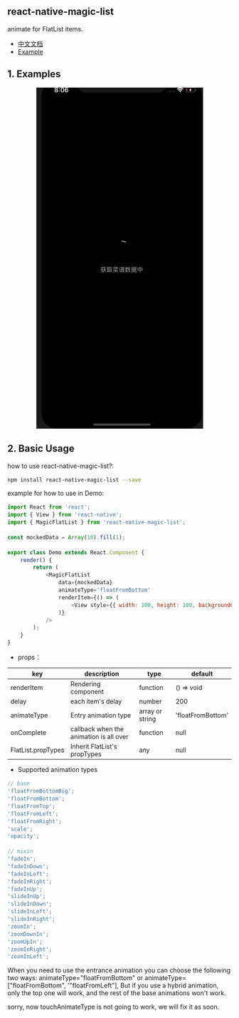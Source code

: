## react-native-magic-list

animate for FlatList items.

- [中文文档](https://github.com/Risatoar/react-native-magic-list-demo/blob/master/docs/README_CN.md)
- [Example](https://github.com/Risatoar/react-native-magic-list-demo/tree/master/example)

## 1. Examples

<p align="center">
  <img src="https://github.com/Risatoar/react-native-magic-list-demo/blob/master/res/demo.gif" width=375/>
</p>

## 2. Basic Usage

how to use react-native-magic-list?:

```bash
npm install react-native-magic-list --save
```

example for how to use in Demo:

```javascript
import React from 'react';
import { View } from 'react-native';
import { MagicFlatList } from 'react-native-magic-list';

const mockedData = Array(10).fill(1);

export class Demo extends React.Component {
	render() {
		return (
			<MagicFlatList
				data={mockedData}
				animateType='floatFromBottom'
				renderItem={() => (
					<View style={{ width: 100, height: 100, backgroundColor: 'red' }} />
				)}
			/>
		);
	}
}
```

- props：

| key                | description                             | type            | default           |
| ------------------ | --------------------------------------- | --------------- | ----------------- |
| renderItem         | Rendering component                     | function        | () => void        |
| delay              | each item's delay                       | number          | 200               |
| animateType        | Entry animation type                    | array or string | 'floatFromBottom' |
| onComplete         | callback when the animation is all over | function        | null              |
| FlatList.propTypes | Inherit FlatList's propTypes            | any             | null              |

- Supported animation types

```javascript
// base
'floatFromBottomBig';
'floatFromBottom';
'floatFromTop';
'floatFromLeft';
'floatFromRight';
'scale';
'opacity';

// mixin
'fadeIn';
'fadeInDown';
'fadeInLeft';
'fadeInRight';
'fadeInUp';
'slideInUp';
'slideInDown';
'slideInLeft';
'slideInRight';
'zoomIn';
'zoomDownIn';
'zoomUpIn';
'zoomInRight';
'zoomInLeft';
```

When you need to use the entrance animation you can choose the following two
ways: animateType="floatFromBottom" or animateType=["floatFromBottom",
'"floatFromLeft"], But if you use a hybrid animation, only the top one will
work, and the rest of the base animations won't work.

sorry, now touchAnimateType is not going to work, we will fix it as soon.

